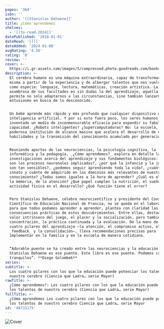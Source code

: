 ```yaml
---
pages: '364'
isbn: ''
author: '[[Stanislas Dehaene]]'
title: ¿Cómo aprendemos
shelves:
  - '[[to-read-2024]]'
datePublished: '2018-01-01'
dateRead: '[[]]'
dateAdded: '2024-01-08'
avgRating: '4.56'
rating: '0'
review: ''
cover: >-
  https://i.gr-assets.com/images/S/compressed.photo.goodreads.com/books/1573192892l/48731175._SX318_.jpg
description: >-
  El cerebro humano es una máquina extraordinaria, capaz de transformarse a sí
  misma a partir de la experiencia y de albergar talentos que nos vuelven únicos
  como especie: lenguaje, lectura, matemáticas, creación artística. La más
  asombrosa de sus facultades es sin dudas la del aprendizaje, aquella que nos
  permite no solo adaptarnos a las circunstancias, sino también lanzarnos con
  entusiasmo en busca de lo desconocido.


  Un bebé aprende más rápido y más profundo que cualquier dispositivo de
  inteligencia artificial. Y por si esto fuera poco, los seres humanos han
  inventado un medio de inconmensurable eficacia para expandir su fabulosa
  capacidad. ¿Robots inteligentes? ¿Supercomputadoras? No: la escuela, esa
  poderosa institución de alcance masivo que acelera el desarrollo de nuestras
  habilidades y la transmisión del conocimiento acumulado por generaciones.


  Reuniendo aportes de las neurociencias, la psicología cognitiva, la
  informática y la pedagogía, _¿Cómo aprendemos?_ explora en detalle las
  investigaciones acerca del aprendizaje y sus fundamentos biológicos: ¿cuáles
  son los procesos neuronales implicados?, ¿por qué la infancia y la juventud
  son tan sensibles?, ¿podemos seguir aprendiendo toda la vida?, ¿cuánto hay de
  innato y cuánto de adquirido en los dominios más relevantes de nuestro
  conocimiento? ¿Todos somos iguales a la hora de aprender? ¿Cuál es el rol de
  la memoria, de la atención? ¿Qué papel cumplen la nutrición, el sueño o la
  actividad física en el desarrollo? ¿Qué función tiene el error?


  Pero Stanislas Dehaene, célebre neurocientífico y presidente del Consejo
  Científico de Educación Nacional de Francia, no se queda en el laboratorio:
  para que todos podamos aprender a aprender, plantea con claridad las
  consecuencias prácticas de estos descubrimientos. Entre ellas, destaca el
  valor intrínseco del juego, el placer y la socialización, pero también de la
  concentración, la práctica continuada y la evaluación. De la mano de los
  cuatro pilares del aprendizaje –la atención, el compromiso activo, el buen
  _feedback_ y la consolidación–, lleva recomendaciones precisas para
  implementar en la familia y en la escuela de manera cotidiana.


  “Adorable puente se ha creado entre las neurociencias y la educación.
  Stanislas Dehaene es ese puente. Este libro es ese puente. Podemos cruzar
  tranquilos”. **Diego Golombek**
series: ''
subtitle: >-
  Los cuatro pilares con los que la educación puede potenciar los talentos de
  nuestro cerebro (Ciencia que Ladra… serie Mayor)
rawTitle: >-
  ¿Cómo aprendemos?: Los cuatro pilares con los que la educación puede potenciar
  los talentos de nuestro cerebro (Ciencia que Ladra… serie Mayor)
fullTitle: >-
  ¿Cómo aprendemos Los cuatro pilares con los que la educación puede potenciar
  los talentos de nuestro cerebro Ciencia que Ladra… serie Mayor
id: '48731175'
---
```

![Cover](https:&#x2F;&#x2F;i.gr-assets.com&#x2F;images&#x2F;S&#x2F;compressed.photo.goodreads.com&#x2F;books&#x2F;1573192892l&#x2F;48731175._SX318_.jpg)
